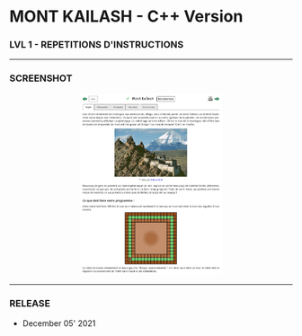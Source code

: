 # MONT KAILASH - C++ Version
### LVL 1 - REPETITIONS D'INSTRUCTIONS

---
### **SCREENSHOT**

<div align="center">
    <img
        src="https://github.com/Ayckinn/CPP/blob/main/FRANCE_IOI/LEVEL_01/2_Repetition_instructions/08_mont_kailash/todo.png"
        alt="DEMO"
        style="width:50%">
</div>

---
### **RELEASE**

- December 05' 2021